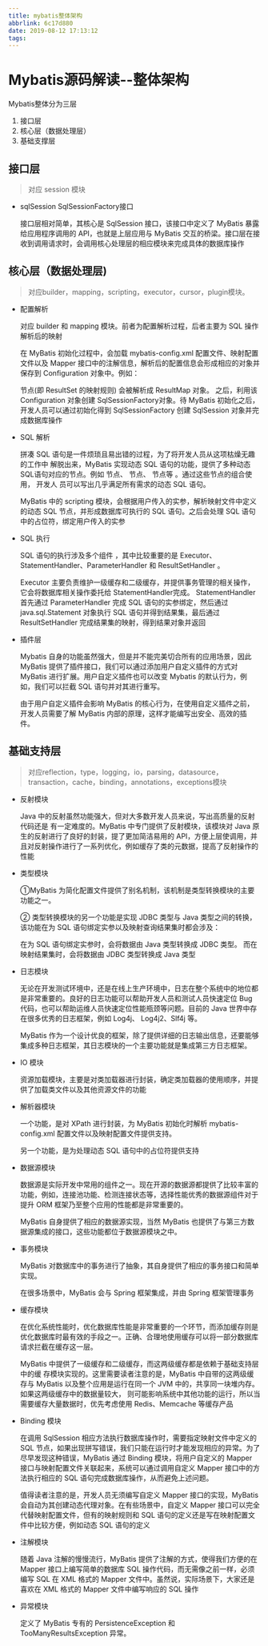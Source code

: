 ```yaml
---
title: mybatis整体架构
abbrlink: 6c17d880
date: 2019-08-12 17:13:12
tags:
---
```


# Mybatis源码解读--整体架构

Mybatis整体分为三层

1. 接口层
2. 核心层（数据处理层）
3. 基础支撑层

## 接口层

> 对应 session 模块

* sqlSession SqlSessionFactory接口
  
    接口层相对简单，其核心是 SqlSession 接口，该接口中定义了 MyBatis 暴露给应用程序调用的 API，也就是上层应用与 MyBatis 交互的桥梁。接口层在接收到调用请求时，会调用核心处理层的相应模块来完成具体的数据库操作

## 核心层（数据处理层)

> 对应builder，mapping，scripting，executor，cursor，plugin模块。

* 配置解析

    对应 builder 和 mapping 模块。前者为配置解析过程，后者主要为 SQL 操作解析后的映射

    在 MyBatis 初始化过程中，会加载 mybatis-config.xml 配置文件、映射配置文件以及 Mapper 接口中的注解信息，解析后的配置信息会形成相应的对象并保存到 Configuration 对象中。例如：

    <resultMap>节点(即 ResultSet 的映射规则) 会被解析成 ResultMap 对象。
    之后，利用该 Configuration 对象创建 SqlSessionFactory对象。待 MyBatis 初始化之后，开发人员可以通过初始化得到 SqlSessionFactory 创建 SqlSession 对象并完成数据库操作

* SQL 解析
  
    拼凑 SQL 语句是一件烦琐且易出错的过程，为了将开发人员从这项枯燥无趣的工作中 解脱出来，MyBatis 实现动态 SQL 语句的功能，提供了多种动态 SQL语句对应的节点。例如<where> 节点、<if> 节点、<foreach> 节点等 。通过这些节点的组合使用， 开发人 员可以写出几乎满足所有需求的动态 SQL 语句。

    MyBatis 中的 scripting 模块，会根据用户传入的实参，解析映射文件中定义的动态 SQL 节点，并形成数据库可执行的 SQL 语句。之后会处理 SQL 语句中的占位符，绑定用户传入的实参

* SQL 执行
  
    SQL 语句的执行涉及多个组件 ，其中比较重要的是 Executor、StatementHandler、ParameterHandler 和 ResultSetHandler 。

    Executor 主要负责维护一级缓存和二级缓存，并提供事务管理的相关操作，它会将数据库相关操作委托给 StatementHandler完成。
    StatementHandler 首先通过 ParameterHandler 完成 SQL 语句的实参绑定，然后通过 java.sql.Statement 对象执行 SQL 语句并得到结果集，最后通过 ResultSetHandler 完成结果集的映射，得到结果对象并返回

* 插件层

    Mybatis 自身的功能虽然强大，但是并不能完美切合所有的应用场景，因此 MyBatis 提供了插件接口，我们可以通过添加用户自定义插件的方式对 MyBatis 进行扩展。用户自定义插件也可以改变 Mybatis 的默认行为，例如，我们可以拦截 SQL 语句并对其进行重写。

    由于用户自定义插件会影响 MyBatis 的核心行为，在使用自定义插件之前，开发人员需要了解 MyBatis 内部的原理，这样才能编写出安全、高效的插件。

## 基础支持层

> 对应reflection，type，logging，io，parsing，datasource，transaction，cache，binding，annotations，exceptions模块

* 反射模块

    Java 中的反射虽然功能强大，但对大多数开发人员来说，写出高质量的反射代码还是 有一定难度的。MyBatis 中专门提供了反射模块，该模块对 Java 原生的反射进行了良好的封装，提了更加简洁易用的 API，方便上层使调用，并且对反射操作进行了一系列优化，例如缓存了类的元数据，提高了反射操作的性能

* 类型模块
  
     ①MyBatis 为简化配置文件提供了别名机制，该机制是类型转换模块的主要功能之一。

    ② 类型转换模块的另一个功能是实现 JDBC 类型与 Java 类型之间的转换，该功能在为 SQL 语句绑定实参以及映射查询结果集时都会涉及：

    在为 SQL 语句绑定实参时，会将数据由 Java 类型转换成 JDBC 类型。
    而在映射结果集时，会将数据由 JDBC 类型转换成 Java 类型

* 日志模块

    无论在开发测试环境中，还是在线上生产环境中，日志在整个系统中的地位都是非常重要的。良好的日志功能可以帮助开发人员和测试人员快速定位 Bug 代码，也可以帮助运维人员快速定位性能瓶颈等问题。目前的 Java 世界中存在很多优秀的日志框架，例如 Log4j、 Log4j2、Slf4j 等。

    MyBatis 作为一个设计优良的框架，除了提供详细的日志输出信息，还要能够集成多种日志框架，其日志模块的一个主要功能就是集成第三方日志框架。

* IO 模块
  
  资源加载模块，主要是对类加载器进行封装，确定类加载器的使用顺序，并提供了加载类文件以及其他资源文件的功能

* 解析器模块
  
  一个功能，是对 XPath 进行封装，为 MyBatis 初始化时解析 mybatis-config.xml 配置文件以及映射配置文件提供支持。

  另一个功能，是为处理动态 SQL 语句中的占位符提供支持

* 数据源模块
  
    数据源是实际开发中常用的组件之一。现在开源的数据源都提供了比较丰富的功能，例如，连接池功能、检测连接状态等，选择性能优秀的数据源组件对于提升 ORM 框架乃至整个应用的性能都是非常重要的。

    MyBatis 自身提供了相应的数据源实现，当然 MyBatis 也提供了与第三方数据源集成的接口，这些功能都位于数据源模块之中。

* 事务模块
  
    MyBatis 对数据库中的事务进行了抽象，其自身提供了相应的事务接口和简单实现。

    在很多场景中，MyBatis 会与 Spring 框架集成，并由 Spring 框架管理事务

* 缓存模块
  
    在优化系统性能时，优化数据库性能是非常重要的一个环节，而添加缓存则是优化数据库时最有效的手段之一。正确、合理地使用缓存可以将一部分数据库请求拦截在缓存这一层。

    MyBatis 中提供了一级缓存和二级缓存，而这两级缓存都是依赖于基础支持层中的缓 存模块实现的。这里需要读者注意的是，MyBatis 中自带的这两级缓存与 MyBatis 以及整个应用是运行在同一个 JVM 中的，共享同一块堆内存。如果这两级缓存中的数据量较大， 则可能影响系统中其他功能的运行，所以当需要缓存大量数据时，优先考虑使用 Redis、Memcache 等缓存产品

* Binding 模块
  
    在调用 SqlSession 相应方法执行数据库操作时，需要指定映射文件中定义的 SQL 节点，如果出现拼写错误，我们只能在运行时才能发现相应的异常。为了尽早发现这种错误，MyBatis 通过 Binding 模块，将用户自定义的 Mapper 接口与映射配置文件关联起来，系统可以通过调用自定义 Mapper 接口中的方法执行相应的 SQL 语句完成数据库操作，从而避免上述问题。

    值得读者注意的是，开发人员无须编写自定义 Mapper 接口的实现，MyBatis 会自动为其创建动态代理对象。在有些场景中，自定义 Mapper 接口可以完全代替映射配置文件，但有的映射规则和 SQL 语句的定义还是写在映射配置文件中比较方便，例如动态 SQL 语句的定义

* 注解模块
  
    随着 Java 注解的慢慢流行，MyBatis 提供了注解的方式，使得我们方便的在 Mapper 接口上编写简单的数据库 SQL 操作代码，而无需像之前一样，必须编写 SQL 在 XML 格式的 Mapper 文件中。虽然说，实际场景下，大家还是喜欢在 XML 格式的 Mapper 文件中编写响应的 SQL 操作

* 异常模块
  
  定义了 MyBatis 专有的 PersistenceException 和 TooManyResultsException 异常。
